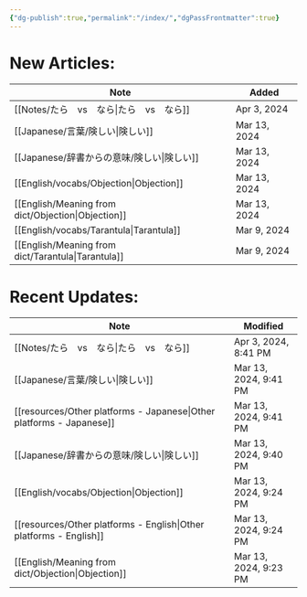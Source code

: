 ```yaml
---
{"dg-publish":true,"permalink":"/index/","dgPassFrontmatter":true}
---
```


 
# New Articles:

| Note                                                  | Added        |
| ----------------------------------------------------- | ------------ |
| [[Notes/たら　vs　なら\|たら　vs　なら]]                       | Apr 3, 2024  |
| [[Japanese/言葉/険しい\|険しい]]                           | Mar 13, 2024 |
| [[Japanese/辞書からの意味/険しい\|険しい]]                      | Mar 13, 2024 |
| [[English/vocabs/Objection\|Objection]]            | Mar 13, 2024 |
| [[English/Meaning from dict/Objection\|Objection]] | Mar 13, 2024 |
| [[English/vocabs/Tarantula\|Tarantula]]            | Mar 9, 2024  |
| [[English/Meaning from dict/Tarantula\|Tarantula]] | Mar 9, 2024  |
# Recent Updates:

| Note                                                                    | Modified              |
| ----------------------------------------------------------------------- | --------------------- |
| [[Notes/たら　vs　なら\|たら　vs　なら]]                                         | Apr 3, 2024, 8:41 PM  |
| [[Japanese/言葉/険しい\|険しい]]                                             | Mar 13, 2024, 9:41 PM |
| [[resources/Other platforms - Japanese\|Other platforms - Japanese]] | Mar 13, 2024, 9:41 PM |
| [[Japanese/辞書からの意味/険しい\|険しい]]                                        | Mar 13, 2024, 9:40 PM |
| [[English/vocabs/Objection\|Objection]]                              | Mar 13, 2024, 9:24 PM |
| [[resources/Other platforms - English\|Other platforms - English]]   | Mar 13, 2024, 9:24 PM |
| [[English/Meaning from dict/Objection\|Objection]]                   | Mar 13, 2024, 9:23 PM |
